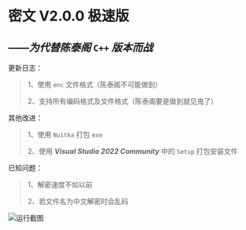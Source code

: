 # 密文 V2.0.0 极速版
## ***——为代替陈泰阁***  `C++` ***版本而战***

更新日志：

> 1、使用 `enc` 文件格式（陈泰阁不可能做到）
>
> 2、支持所有编码格式及文件格式（陈泰阁要是做到就见鬼了）

其他改进：

> 1、使用 `Nuitka` 打包 `exe`
>
> 2、使用 ***Visual Studio 2022 Community*** 中的 `Setup` 打包安装文件

已知问题：

> 1、解密速度不如以前
>
> 2、若文件名为中文解密时会乱码

![运行截图](https://user-images.githubusercontent.com/96654947/147819994-c392d28d-2fdd-4c7e-88c4-748a570a6b16.png)
